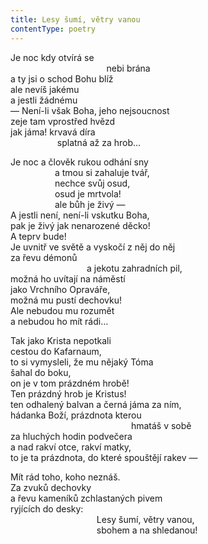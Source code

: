 ```yaml
---
title: Lesy šumí, větry vanou
contentType: poetry
---
```


Je noc kdy otvírá se  
                                       nebi brána  
a ty jsi o schod Bohu blíž  
ale nevíš jakému  
a jestli žádnému  
— Není-li však Boha, jeho nejsoucnost  
zeje tam vprostřed hvězd  
jak jáma! krvavá díra  
                   splatná až za hrob…

  

Je noc a člověk rukou odhání sny  
                  a tmou si zahaluje tvář,  
                  nechce svůj osud,  
                  osud je mrtvola!  
                  ale bůh je živý —  
A jestli není, není-li vskutku Boha,  
pak je živý jak nenarozené děcko!  
A teprv bude!  
Je uvnitř ve světě a vyskočí z něj do něj  
za řevu démonů  
                               a jekotu zahradních pil,  
možná ho uvítají na náměstí  
jako Vrchního Opraváře,  
možná mu pustí dechovku!  
Ale nebudou mu rozumět  
a nebudou ho mít rádi…

  

Tak jako Krista nepotkali  
cestou do Kafarnaum,  
to si vymysleli, že mu nějaký Tóma  
šahal do boku,  
on je v tom prázdném hrobě!  
Ten prázdný hrob je Kristus!  
ten odhalený balvan a černá jáma za ním,  
hádanka Boží, prázdnota kterou  
                                                 hmatáš v sobě  
za hluchých hodin podvečera  
a nad rakví otce, rakví matky,  
to je ta prázdnota, do které spouštějí rakev —

  

Mít rád toho, koho neznáš.  
Za zvuků dechovky  
a řevu kameníků zchlastaných pivem  
ryjících do desky:  
                                   Lesy šumí, větry vanou,  
                                   sbohem a na shledanou!
